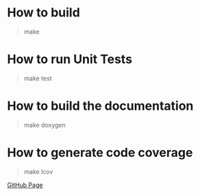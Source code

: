 # How to build
> make

# How to run Unit Tests
> make test

# How to build the documentation
> make doxygen

# How to generate code coverage
> make lcov

[GitHub Page](https://mremallin.github.io/artillery_range)

